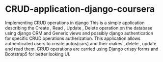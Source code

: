 # CRUD-application-django-coursera
Implementing CRUD operations in django
This is a simple application describing the Create , Read , Update , Delete operation on the database using django ORM and Generic views and possibly django authentication for specific CRUD operations autherization.
This application allows authenticated users to create autos(cars) and their makes , delete , update and read them.
CRUD operations are carried using Django crispy forms and Bootstrap5 for better looking UI.
